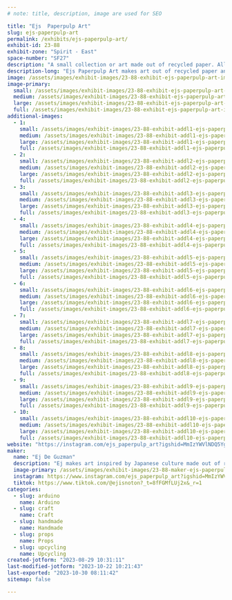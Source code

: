 ```yaml
---
# note: title, description, image are used for SEO

title: "Ejs  Paperpulp Art"
slug: ejs-paperpulp-art
permalink: /exhibits/ejs-paperpulp-art/
exhibit-id: 23-88
exhibit-zone: "Spirit - East"
space-number: "SF27"
description: "A small collection or art made out of recycled paper. All the work is inspired by Japanese culture."
description-long: "Ejs Paperpulp Art makes art out of recycled paper and other miscellaneous materials. His work is inspired by Japanese culture but are all of his own original design. This exhibit displays a set or samurai armor, various prop weapons, and multiple masks varying from big too small."
image: /assets/images/exhibit-images/23-88-exhibit-ejs-paperpulp-art-img-5489-large.jpeg
image-primary: 
  small: /assets/images/exhibit-images/23-88-exhibit-ejs-paperpulp-art-img-5489-small.jpeg
  medium: /assets/images/exhibit-images/23-88-exhibit-ejs-paperpulp-art-img-5489-medium.jpeg
  large: /assets/images/exhibit-images/23-88-exhibit-ejs-paperpulp-art-img-5489-large.jpeg
  full: /assets/images/exhibit-images/23-88-exhibit-ejs-paperpulp-art-img-5489-full.jpeg
additional-images: 
  - 1:
    small: /assets/images/exhibit-images/23-88-exhibit-addl1-ejs-paperpulp-art-img-5496-small.jpeg
    medium: /assets/images/exhibit-images/23-88-exhibit-addl1-ejs-paperpulp-art-img-5496-medium.jpeg
    large: /assets/images/exhibit-images/23-88-exhibit-addl1-ejs-paperpulp-art-img-5496-large.jpeg
    full: /assets/images/exhibit-images/23-88-exhibit-addl1-ejs-paperpulp-art-img-5496-full.jpeg
  - 2:
    small: /assets/images/exhibit-images/23-88-exhibit-addl2-ejs-paperpulp-art-img-5498-small.jpeg
    medium: /assets/images/exhibit-images/23-88-exhibit-addl2-ejs-paperpulp-art-img-5498-medium.jpeg
    large: /assets/images/exhibit-images/23-88-exhibit-addl2-ejs-paperpulp-art-img-5498-large.jpeg
    full: /assets/images/exhibit-images/23-88-exhibit-addl2-ejs-paperpulp-art-img-5498-full.jpeg
  - 3:
    small: /assets/images/exhibit-images/23-88-exhibit-addl3-ejs-paperpulp-art-img-5499-small.jpeg
    medium: /assets/images/exhibit-images/23-88-exhibit-addl3-ejs-paperpulp-art-img-5499-medium.jpeg
    large: /assets/images/exhibit-images/23-88-exhibit-addl3-ejs-paperpulp-art-img-5499-large.jpeg
    full: /assets/images/exhibit-images/23-88-exhibit-addl3-ejs-paperpulp-art-img-5499-full.jpeg
  - 4:
    small: /assets/images/exhibit-images/23-88-exhibit-addl4-ejs-paperpulp-art-img-5500-small.jpeg
    medium: /assets/images/exhibit-images/23-88-exhibit-addl4-ejs-paperpulp-art-img-5500-medium.jpeg
    large: /assets/images/exhibit-images/23-88-exhibit-addl4-ejs-paperpulp-art-img-5500-large.jpeg
    full: /assets/images/exhibit-images/23-88-exhibit-addl4-ejs-paperpulp-art-img-5500-full.jpeg
  - 5:
    small: /assets/images/exhibit-images/23-88-exhibit-addl5-ejs-paperpulp-art-img-5502-small.jpeg
    medium: /assets/images/exhibit-images/23-88-exhibit-addl5-ejs-paperpulp-art-img-5502-medium.jpeg
    large: /assets/images/exhibit-images/23-88-exhibit-addl5-ejs-paperpulp-art-img-5502-large.jpeg
    full: /assets/images/exhibit-images/23-88-exhibit-addl5-ejs-paperpulp-art-img-5502-full.jpeg
  - 6:
    small: /assets/images/exhibit-images/23-88-exhibit-addl6-ejs-paperpulp-art-img-5505-small.jpeg
    medium: /assets/images/exhibit-images/23-88-exhibit-addl6-ejs-paperpulp-art-img-5505-medium.jpeg
    large: /assets/images/exhibit-images/23-88-exhibit-addl6-ejs-paperpulp-art-img-5505-large.jpeg
    full: /assets/images/exhibit-images/23-88-exhibit-addl6-ejs-paperpulp-art-img-5505-full.jpeg
  - 7:
    small: /assets/images/exhibit-images/23-88-exhibit-addl7-ejs-paperpulp-art-img-5508-small.jpeg
    medium: /assets/images/exhibit-images/23-88-exhibit-addl7-ejs-paperpulp-art-img-5508-medium.jpeg
    large: /assets/images/exhibit-images/23-88-exhibit-addl7-ejs-paperpulp-art-img-5508-large.jpeg
    full: /assets/images/exhibit-images/23-88-exhibit-addl7-ejs-paperpulp-art-img-5508-full.jpeg
  - 8:
    small: /assets/images/exhibit-images/23-88-exhibit-addl8-ejs-paperpulp-art-img-5512-small.jpeg
    medium: /assets/images/exhibit-images/23-88-exhibit-addl8-ejs-paperpulp-art-img-5512-medium.jpeg
    large: /assets/images/exhibit-images/23-88-exhibit-addl8-ejs-paperpulp-art-img-5512-large.jpeg
    full: /assets/images/exhibit-images/23-88-exhibit-addl8-ejs-paperpulp-art-img-5512-full.jpeg
  - 9:
    small: /assets/images/exhibit-images/23-88-exhibit-addl9-ejs-paperpulp-art-img-5517-small.jpeg
    medium: /assets/images/exhibit-images/23-88-exhibit-addl9-ejs-paperpulp-art-img-5517-medium.jpeg
    large: /assets/images/exhibit-images/23-88-exhibit-addl9-ejs-paperpulp-art-img-5517-large.jpeg
    full: /assets/images/exhibit-images/23-88-exhibit-addl9-ejs-paperpulp-art-img-5517-full.jpeg
  - 10:
    small: /assets/images/exhibit-images/23-88-exhibit-addl10-ejs-paperpulp-art-img-5533-small.jpeg
    medium: /assets/images/exhibit-images/23-88-exhibit-addl10-ejs-paperpulp-art-img-5533-medium.jpeg
    large: /assets/images/exhibit-images/23-88-exhibit-addl10-ejs-paperpulp-art-img-5533-large.jpeg
    full: /assets/images/exhibit-images/23-88-exhibit-addl10-ejs-paperpulp-art-img-5533-full.jpeg
website: "https://instagram.com/ejs_paperpulp_art?igshid=MmIzYWVlNDQ5Yg=="
maker: 
  name: "Ej De Guzman"
  description: "Ej makes art inspired by Japanese culture made out of recycled paper based materials."
  image-primary: /assets/images/exhibit-images/23-88-maker-ejs-paperpulp-art-img-9650-medium.jpeg
  instagram: https://www.instagram.com/ejs_paperpulp_art?igshid=MmIzYWVlNDQ5Yg==
  tiktok: https://www.tiktok.com/@ejisnoton?_t=8fFGMfLUj2x&_r=1
categories: 
  - slug: arduino
    name: Arduino
  - slug: craft
    name: Craft
  - slug: handmade
    name: Handmade
  - slug: props
    name: Props
  - slug: upcycling
    name: Upcycling
created-jotform: "2023-08-29 10:31:11"
last-modified-jotform: "2023-10-22 10:21:43"
last-exported: "2023-10-30 08:11:42"
sitemap: false

---
```

